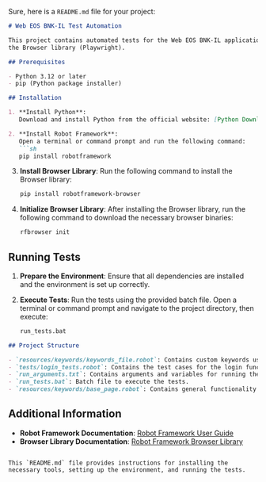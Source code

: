 Sure, here is a `README.md` file for your project:

```markdown
# Web EOS BNK-IL Test Automation

This project contains automated tests for the Web EOS BNK-IL application using Robot Framework and 
the Browser library (Playwright).

## Prerequisites

- Python 3.12 or later
- pip (Python package installer)

## Installation

1. **Install Python**:
   Download and install Python from the official website: [Python Downloads](https://www.python.org/downloads/)

2. **Install Robot Framework**:
   Open a terminal or command prompt and run the following command:
   ```sh
   pip install robotframework
   ```

3. **Install Browser Library**:
   Run the following command to install the Browser library:
   ```sh
   pip install robotframework-browser
   ```

4. **Initialize Browser Library**:
   After installing the Browser library, run the following command to download the necessary browser binaries:
   ```sh
   rfbrowser init
   ```

## Running Tests

1. **Prepare the Environment**:
   Ensure that all dependencies are installed and the environment is set up correctly.

2. **Execute Tests**:
   Run the tests using the provided batch file. Open a terminal or command prompt and navigate to the project directory, then execute:
   ```sh
   run_tests.bat
   ```

```markdown
## Project Structure

- `resources/keywords/keywords_file.robot`: Contains custom keywords used in the tests.
- `tests/login_tests.robot`: Contains the test cases for the login functionality.
- `run_arguments.txt`: Contains arguments and variables for running the tests.
- `run_tests.bat`: Batch file to execute the tests.
- `resources/keywords/base_page.robot`: Contains general functionality for web testing, such as click, type text, and validation of existing and non-existing web elements.
```

## Additional Information

- **Robot Framework Documentation**: [Robot Framework User Guide](https://robotframework.org/robotframework/latest/RobotFrameworkUserGuide.html)
- **Browser Library Documentation**: [Robot Framework Browser Library](https://marketsquare.github.io/robotframework-browser/)

```

This `README.md` file provides instructions for installing the necessary tools, setting up the environment, and running the tests.
